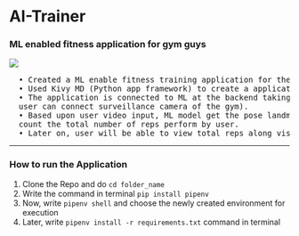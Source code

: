 <h1>AI-Trainer</h1>
<h3>ML enabled fitness application for gym guys</h3>
<img src='https://external-content.duckduckgo.com/iu/?u=https%3A%2F%2Ftse4.mm.bing.net%2Fth%3Fid%3DOIP.3GGl24D3m0hiI8ljXKYyngHaEH%26pid%3DApi&f=1&ipt=e54966bc1d5253a496663d53a0cde78eb1a9e4db214358b89763e341e6f1cd0e&ipo=images' />
<pre>
  • Created a ML enable fitness training application for the gym people.
  • Used Kivy MD (Python app framework) to create a application.
  • The application is connected to ML at the backend taking the input from the camera (can be phone camera or
  user can connect surveillance camera of the gym).
  • Based upon user video input, ML model get the pose landmark and based upon particular exercise selected,
  count the total number of reps perform by user.
  • Later on, user will be able to view total reps along visualization in the form graph.
</pre>
<hr />
<h3>How to run the Application</h3>
<ol>
  <li>Clone the Repo and do <code>cd folder_name</code></li>
  <li>Write the command in terminal <code>pip install pipenv</code></li>
  <li>Now, write <code>pipenv shell</code> and choose the newly created environment for execution</li>
  <li>Later, write <code>pipenv install -r requirements.txt</code> command in terminal</li>
</ol>
